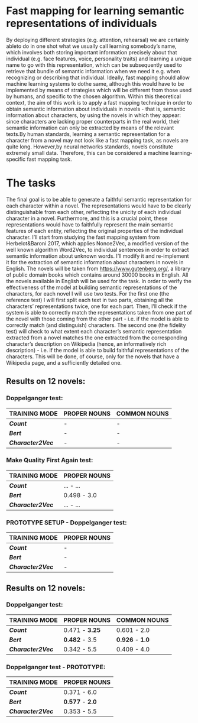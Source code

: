 # Fast mapping for learning semantic representations of individuals

By deploying different strategies (e.g.  attention, rehearsal) we are certainly ableto do in one shot what we usually call learning somebody’s name, which involves both storing important information precisely about that individual (e.g.  face features, voice, personality traits) and learning a unique name to go with this representation, which can be subsequently used to retrieve that bundle of semantic information when we need it e.g. when recognizing or describing that individual.  Ideally, fast mapping should allow machine learning systems to dothe same, although this would have to be implemented by means of strategies which will be different from those used by humans, and specific to the chosen algorithm. Within this theoretical context, the aim of this work is to apply a fast mapping technique in order to obtain semantic information about individuals in novels - that is, semantic information about characters, by using the novels in which they appear:  since characters are lacking proper counterparts in the real world, their semantic information can only be extracted by means of the relevant texts.By human standards, learning a semantic representation for a character from a novel may not look like a fast mapping task, as novels are quite long.  However,by neural networks standards, novels constitute extremely small data. Therefore, this can be considered a machine learning-specific fast mapping task.

# The tasks

The final goal is to be able to generate a faithful semantic representation for each character within a novel. The representations would have to be clearly distinguishable from each other, reflecting the unicity of each individual character in a novel. Furthermore, and this is a crucial point, these representations would have to faithfully represent the main semantic features of each entity, reflecting the original properties of the individual character. I’ll start from studying the fast mapping system from Herbelot&Baroni 2017, which applies Nonce2Vec, a modified version of the well known algorithm Word2Vec, to individual sentences in order to extract semantic information about unknown words. I’ll modify it and re-implement it for the extraction of semantic information about characters in novels in English. The novels will be taken from https://www.gutenberg.org/, a library of public domain books which contains around 30000 books in English. All the novels available in English will be used for the task. In order to verify the effectiveness of the model at building semantic representations of the characters, for each novel I will use two tests. For the first one (the reference test) I will first split each text in two parts, obtaining all the characters’ representations twice, one for each part. Then, I’ll check if the system is able to correctly match the representations taken from one part of the novel with those coming from the other part - i.e. if the model is able to correctly match (and distinguish) characters. The second one (the fidelity test) will check to what extent each character’s semantic representation extracted from a novel matches the one extracted from the corresponding character’s description on Wikipedia (hence, an informatively rich description) - i.e. if the model is able to build faithful representations of the characters. This will be done, of course, only for the novels that have a Wikipedia page, and a sufficiently detailed one.

## Results on 12 novels:

### Doppelganger test:

| TRAINING MODE | PROPER NOUNS | COMMON NOUNS |
| --- | --- | --- |
| _**Count**_ |  -  |  -  |
| _**Bert**_ |  -  |  -  |
| _**Character2Vec**_ |  -  |  -  |

### Make Quality First Again test:

| TRAINING MODE| PROPER NOUNS |
| --- | --- |
| _**Count**_ | ... - ... |
| _**Bert**_ | 0.498 - 3.0 |
| _**Character2Vec**_ | ... - ... |

### PROTOTYPE SETUP - Doppelganger test:

| TRAINING MODE | PROPER NOUNS |
| --- | --- |
| _**Count**_ |  -  |
| _**Bert**_ |  -  |
| _**Character2Vec**_ | - |


## Results on 12 novels:

### Doppelganger test:

| TRAINING MODE | PROPER NOUNS | COMMON NOUNS |
| --- | --- | --- |
| _**Count**_ | 0.471 - **3.25** | 0.601 - 2.0 |
| _**Bert**_ | **0.482** - 3.5 | **0.926** - **1.0** |
| _**Character2Vec**_ | 0.342 - 5.5 | 0.409 - 4.0 |

### Doppelganger test - PROTOTYPE:

| TRAINING MODE | PROPER NOUNS |
| --- | --- |
| _**Count**_ | 0.371 - 6.0 |
| _**Bert**_ | **0.577** - **2.0** |
| _**Character2Vec**_ | 0.353 - 5.5 |
